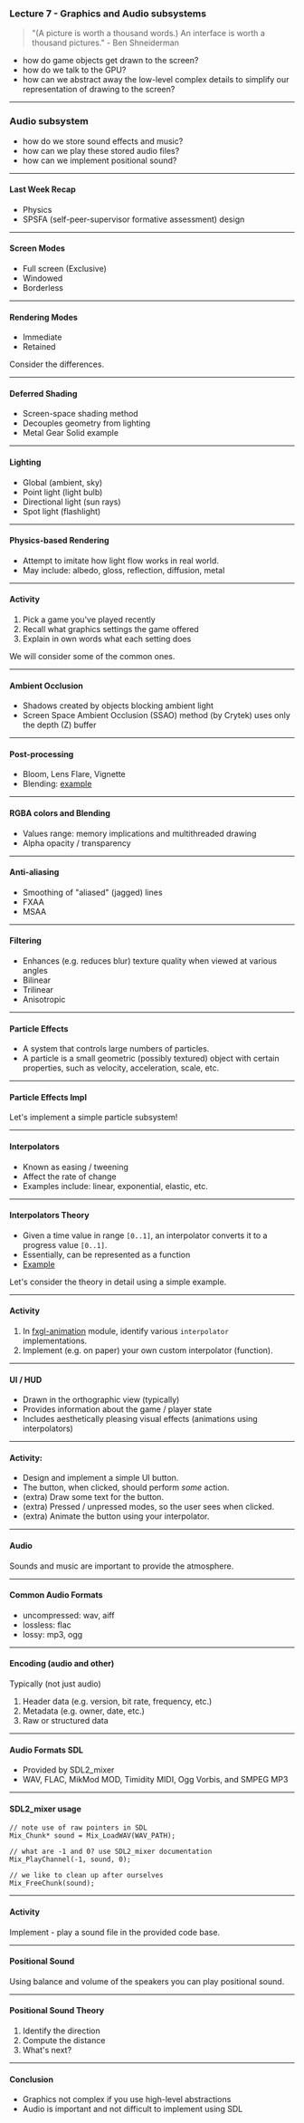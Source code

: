 
### Lecture 7 - Graphics and Audio subsystems

> "(A picture is worth a thousand words.) An interface is worth a thousand pictures." - Ben Shneiderman

- how do game objects get drawn to the screen? 
- how do we talk to the GPU? 
- how can we abstract away the low-level complex details to simplify our representation of drawing to the screen?

---

### Audio subsystem

- how do we store sound effects and music? 
- how can we play these stored audio files? 
- how can we implement positional sound?

---

#### Last Week Recap

- Physics
- SPSFA (self-peer-supervisor formative assessment) design

---

#### Screen Modes

- Full screen (Exclusive)
- Windowed
- Borderless

---

#### Rendering Modes

- Immediate
- Retained

Consider the differences.

--- 

#### Deferred Shading

- Screen-space shading method
- Decouples geometry from lighting
- Metal Gear Solid example

--- 

#### Lighting

- Global (ambient, sky)
- Point light (light bulb)
- Directional light (sun rays)
- Spot light (flashlight)

--- 

#### Physics-based Rendering

- Attempt to imitate how light flow works in real world.
- May include: albedo, gloss, reflection, diffusion, metal

--- 

#### Activity

1. Pick a game you've played recently
2. Recall what graphics settings the game offered
3. Explain in own words what each setting does

We will consider some of the common ones.

--- 

#### Ambient Occlusion

- Shadows created by objects blocking ambient light
- Screen Space Ambient Occlusion (SSAO) method (by Crytek) uses only the depth (Z) buffer

--- 

#### Post-processing

- Bloom, Lens Flare, Vignette
- Blending: [example](https://twitter.com/AlmasBaim/status/925821412425785344)

--- 

#### RGBA colors and Blending

- Values range: memory implications and multithreaded drawing
- Alpha opacity / transparency

--- 

#### Anti-aliasing

- Smoothing of "aliased" (jagged) lines
- FXAA
- MSAA

--- 

#### Filtering

- Enhances (e.g. reduces blur) texture quality when viewed at various angles
- Bilinear
- Trilinear
- Anisotropic

--- 

#### Particle Effects

- A system that controls large numbers of particles.
- A particle is a small geometric (possibly textured) object with certain properties, such as velocity, acceleration, scale, etc.

--- 

#### Particle Effects Impl

Let's implement a simple particle subsystem!

--- 

#### Interpolators

- Known as easing / tweening
- Affect the rate of change
- Examples include: linear, exponential, elastic, etc.

--- 

#### Interpolators Theory

- Given a time value in range `[0..1]`, an interpolator converts it to a progress value `[0..1]`.
- Essentially, can be represented as a function
- [Example](https://twitter.com/AlmasBaim/status/946475350342750208)

Let's consider the theory in detail using a simple example.

---

#### Activity

1. In [fxgl-animation](https://github.com/AlmasB/FXGL/tree/master/fxgl-animation) module, identify various `interpolator` implementations.
2. Implement (e.g. on paper) your own custom interpolator (function).

--- 

#### UI / HUD

- Drawn in the orthographic view (typically) 
- Provides information about the game / player state
- Includes aesthetically pleasing visual effects (animations using interpolators)

--- 

#### Activity: 

- Design and implement a simple UI button. 
- The button, when clicked, should perform _some_ action.
- (extra) Draw some text for the button.
- (extra) Pressed / unpressed modes, so the user sees when clicked.
- (extra) Animate the button using your interpolator.

---

#### Audio

Sounds and music are important to provide the atmosphere.

---

#### Common Audio Formats

- uncompressed: wav, aiff
- lossless: flac
- lossy: mp3, ogg

---

#### Encoding (audio and other)

Typically (not just audio)

1. Header data (e.g. version, bit rate, frequency, etc.)
2. Metadata (e.g. owner, date, etc.)
3. Raw or structured data

---

#### Audio Formats SDL

- Provided by SDL2_mixer
- WAV, FLAC, MikMod MOD, Timidity MIDI, Ogg Vorbis, and SMPEG MP3

---

#### SDL2_mixer usage

```
// note use of raw pointers in SDL
Mix_Chunk* sound = Mix_LoadWAV(WAV_PATH);

// what are -1 and 0? use SDL2_mixer documentation
Mix_PlayChannel(-1, sound, 0);

// we like to clean up after ourselves
Mix_FreeChunk(sound);
```

---

#### Activity

Implement - play a sound file in the provided code base.

---

####  Positional Sound

Using balance and volume of the speakers you can play positional sound.

---

####  Positional Sound Theory

1. Identify the direction
2. Compute the distance
3. What's next?

---

#### Conclusion

- Graphics not complex if you use high-level abstractions
- Audio is important and not difficult to implement using SDL
